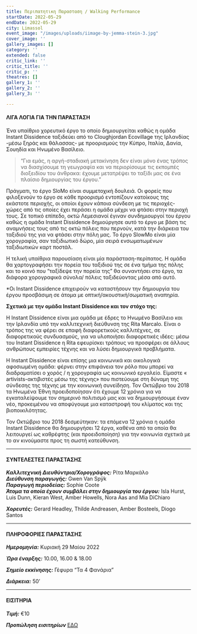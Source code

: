```yaml
---
title: Περιπατητικη Παρασταση / Walking Performance
startDate: 2022-05-29
endDate: 2022-05-29
city: Limassol
event_image: "/images/uploads/iimage-by-jemma-stein-3.jpg"
cover_image: ''
gallery_images: []
category: ''
extended: false
critic_link: ''
critic_title: ''
critic_p: ''
theatres: []
gallery_1: ''
gallery_2: ''
gallery_3: ''

---
```

#### ΛΙΓΑ ΛΟΓΙΑ ΓΙΑ ΤΗΝ ΠΑΡΑΣΤΑΣΗ

Ένα υπαίθριο χορευτικό έργο το οποίο δημιουργείται καθώς η ομάδα Instant Dissidence ταξιδεύει από το Cloughjordan Ecovillage της Ιρλανδίας -μέσω ξηράς και θάλασσας- με προορισμούς την Κύπρο, Ιταλία, Δανία, Σουηδία και Ηνωμένο Βασίλειο.

> “Για εμάς, η αργή-σταδιακή μετακίνηση δεν είναι μόνο ένας τρόπος να διασχίσουμε τη γεωγραφία και να περιορίσουμε τις εκπομπές διοξειδίου του άνθρακα: έχουμε μετατρέψει το ταξίδι μας σε ένα πλαίσιο δημιουργίας του έργου.” 

Πράγματι, το έργο SloMo είναι συμμετοχική δουλειά. Οι φορείς που φιλοξενούν το έργο σε κάθε προορισμό εντοπίζουν κατοίκους της εκάστοτε περιοχής, οι οποίοι έχουν κάποια σύνδεση με τις περιοχές-χώρες από τις οποίες έχει περάσει η ομάδα μέχρι να φτάσει στην περιοχή τους. Σε τοπικό επίπεδο, οκτώ Λεμεσιανοί έγιναν συνδημιουργοί του έργου καθώς η ομάδα Instant Dissidence δημιούργησε αυτό το έργο με βάση τις αναμνήσεις τους από τις οκτώ πόλεις που περνούν, κατά την διάρκεια του ταξιδιού της για να φτάσει στην πόλη μας. Το έργο SlowMo είναι μία χορογραφία, σαν ταξιδιωτικό δώρο, μία σειρά ενσωματωμένων ταξιδιωτικών καρτ ποστάλ.

Η τελική υπαίθρια παρουσίαση είναι μία παράσταση-περίπατος. Η ομάδα θα χαρτογραφήσει την πορεία του ταξιδιού της σε ένα τμήμα της πόλης και το κοινό που “ταξίδεψε την πορεία της” θα συναντήσει στο έργο, τα διάφορα χορογραφικά σύνολα/ πόλεις ταξιδεύοντας μέσα από αυτό.

\*Οι Instant Dissidence επιχειρούν να καταστήσουν την δημιουργία του έργου προσβάσιμη σε άτομα με οπτική/ακουστική/σωματική αναπηρία.

**Σχετικά με την ομάδα Instant Dissidence και τον στόχο της:**

Η Instant Dissidence είναι μια ομάδα με έδρες το Ηνωμένο Βασίλειο και την Ιρλανδία υπό την καλλιτεχνική διεύθυνση της Rita Marcalo. Είναι ο τρόπος της να φέρει σε επαφή διαφορετικούς καλλιτέχνες, σε διαφορετικούς συνδυασμούς, για να υλοποιήσει διαφορετικές ιδέες: μέσω του Instant Dissidence η Rita εφευρίσκει τρόπους να προσφέρει σε άλλους ανθρώπους εμπειρίες τέχνης και να λύσει δημιουργικά προβλήματα.

H Instant Dissidence είναι επίσης μια κοινωνικά και οικολογικά αφοσιωμένη ομάδα: φέρνει στην επιφάνεια τον ρόλο που μπορεί να διαδραματίσει ο χορός / η χορογραφία ως κοινωνικό εργαλείο. Είμαστε « artivists-ακτιβιστές μέσω της τέχνης» που πιστεύουμε στη δύναμη της σύνδεσης της τέχνης με την κοινωνική συνείδηση. Τον Οκτώβριο του 2018 τα Ηνωμένα Έθνη προειδοποίησαν ότι έχουμε 12 χρόνια για να εγκαταλείψουμε τον σημερινό πολιτισμό μας και να δημιουργήσουμε έναν νέο, προκειμένου να αποφύγουμε μια καταστροφή του κλίματος και της βιοποικιλότητας.

Τον Οκτώβριο του 2018 δεσμεύτηκαν: τα επόμενα 12 χρόνια η ομάδα Instant Dissidence θα δημιουργήσει 12 έργα, καθένα από τα οποία θα λειτουργεί ως καθρέφτης (και προειδοποίηση) για την κοινωνία σχετικά με το αν κινούμαστε προς τη σωστή κατεύθυνση.

***

#### ΣΥΝΤΕΛΕΣΤΕΣ ΠΑΡΑΣΤΑΣΗΣ

**_Καλλιτεχνική Διευθύντρια/Χορογράφος:_** Ρίτα Μαρκάλο  
**_Διεύθυνση παραγωγής:_** Gwen Van Spÿk  
**_Παραγωγή περιοδείας:_** Sophie Coote  
**_Άτομα τα οποία έχουν συμβάλει στην δημιουργία του έργου:_** Isla Hurst, Luis Dunn, Kieran West, Amber Howells, Nora Aas and Mia DiChiaro

**_Χορευτές:_** Gerard Headley, Thilde Andreasen, Amber Bosteels, Diogo Santos

***

#### ΠΛΗΡΟΦΟΡΙΕΣ ΠΑΡΑΣΤΑΣΗΣ

**_Ημερομηνία:_** Κυριακή 29 Μαίου 2022

**_Ώρα έναρξης:_** 10.00, 16.00 & 18.00

**_Σημείο εκκίνησης:_** Γέφυρα “Τα 4 Φανάρια”

**_Διάρκεια:_** 50’

***

#### ΕΙΣΙΤΗΡΙΑ

**_Τιμή:_** €10

**_Προπώληση εισιτηρίων_** [ΕΔΩ]()
